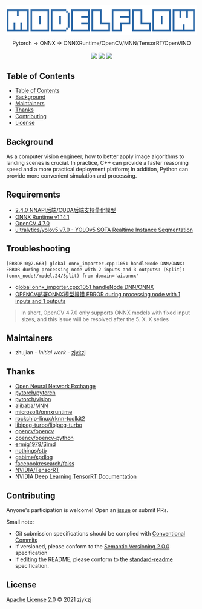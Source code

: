 <!-- <div align="right">
  Language:
    🇺🇸
  <a title="Chinese" href="./README.zh-CN.md">🇨🇳</a>
</div> -->

 <div align="center"><a title="" href="git@github.com:zjykzj/onnx.git"><img align="center" src="./assets/logos/ModelFlow.svg"></a></div>

<p align="center">
  Pytorch -> ONNX -> ONNXRuntime/OpenCV/MNN/TensorRT/OpenVINO
<br>
<br>
  <a href="https://github.com/RichardLitt/standard-readme"><img src="https://img.shields.io/badge/standard--readme-OK-green.svg?style=flat-square"></a>
  <a href="https://conventionalcommits.org"><img src="https://img.shields.io/badge/Conventional%20Commits-1.0.0-yellow.svg"></a>
  <a href="http://commitizen.github.io/cz-cli/"><img src="https://img.shields.io/badge/commitizen-friendly-brightgreen.svg"></a>
</p>

## Table of Contents

- [Table of Contents](#table-of-contents)
- [Background](#background)
- [Maintainers](#maintainers)
- [Thanks](#thanks)
- [Contributing](#contributing)
- [License](#license)

## Background

As a computer vision engineer, how to better apply image algorithms to landing scenes is crucial. In practice, C++ can provide a faster reasoning speed and a more practical deployment platform; In addition, Python can provide more convenient simulation and processing.

## Requirements

* [2.4.0 NNAPI后端/CUDA后端支持量化模型](https://github.com/alibaba/MNN/releases/tag/2.4.0)
* [ONNX Runtime v1.14.1](https://github.com/microsoft/onnxruntime/releases/tag/v1.14.1)
* [OpenCV 4.7.0](https://github.com/opencv/opencv/releases/tag/4.7.0)
* [ultralytics/yolov5 v7.0 - YOLOv5 SOTA Realtime Instance Segmentation](https://github.com/ultralytics/yolov5/releases/tag/v7.0)

## Troubleshooting

```text
[ERROR:0@2.663] global onnx_importer.cpp:1051 handleNode DNN/ONNX: ERROR during processing node with 2 inputs and 3 outputs: [Split]:(onnx_node!/model.24/Split) from domain='ai.onnx'
```

* [global onnx_importer.cpp:1051 handleNode DNN/ONNX](https://github.com/opencv/opencv/issues/23227)
* [OPENCV部署ONNX模型报错 ERROR during processing node with 1 inputs and 1 outputs](https://ask.csdn.net/questions/7795689)

>In short, OpenCV 4.7.0 only supports ONNX models with fixed input sizes, and this issue will be resolved after the 5. X. X series

## Maintainers

* zhujian - *Initial work* - [zjykzj](https://github.com/zjykzj)

## Thanks

* [Open Neural Network Exchange](https://onnx.ai/)
* [pytorch/pytorch](https://github.com/pytorch/pytorch)
* [pytorch/vision](https://github.com/pytorch/vision)
* [alibaba/MNN](https://github.com/alibaba/MNN)
* [microsoft/onnxruntime](https://github.com/microsoft/onnxruntime)
* [rockchip-linux/rknn-toolkit2](https://github.com/rockchip-linux/rknn-toolkit2)
* [libjpeg-turbo/libjpeg-turbo](https://github.com/libjpeg-turbo/libjpeg-turbo)
* [opencv/opencv](https://github.com/search?q=opencv)
* [opencv/opencv-python](https://github.com/opencv/opencv-python)
* [ermig1979/Simd](https://github.com/ermig1979/Simd)
* [nothings/stb](https://github.com/nothings/stb)
* [gabime/spdlog](https://github.com/gabime/spdlog)
* [facebookresearch/faiss](https://github.com/facebookresearch/faiss)
* [NVIDIA/TensorRT](https://github.com/NVIDIA/TensorRT/tree/release/8.6/quickstart)
* [NVIDIA Deep Learning TensorRT Documentation](https://docs.nvidia.com/deeplearning/tensorrt/quick-start-guide/index.html#install)


## Contributing

Anyone's participation is welcome! Open an [issue](https://github.com/zjykzj/onnx/issues) or submit PRs.

Small note:

* Git submission specifications should be complied
  with [Conventional Commits](https://www.conventionalcommits.org/en/v1.0.0-beta.4/)
* If versioned, please conform to the [Semantic Versioning 2.0.0](https://semver.org) specification
* If editing the README, please conform to the [standard-readme](https://github.com/RichardLitt/standard-readme)
  specification.

## License

[Apache License 2.0](LICENSE) © 2021 zjykzj